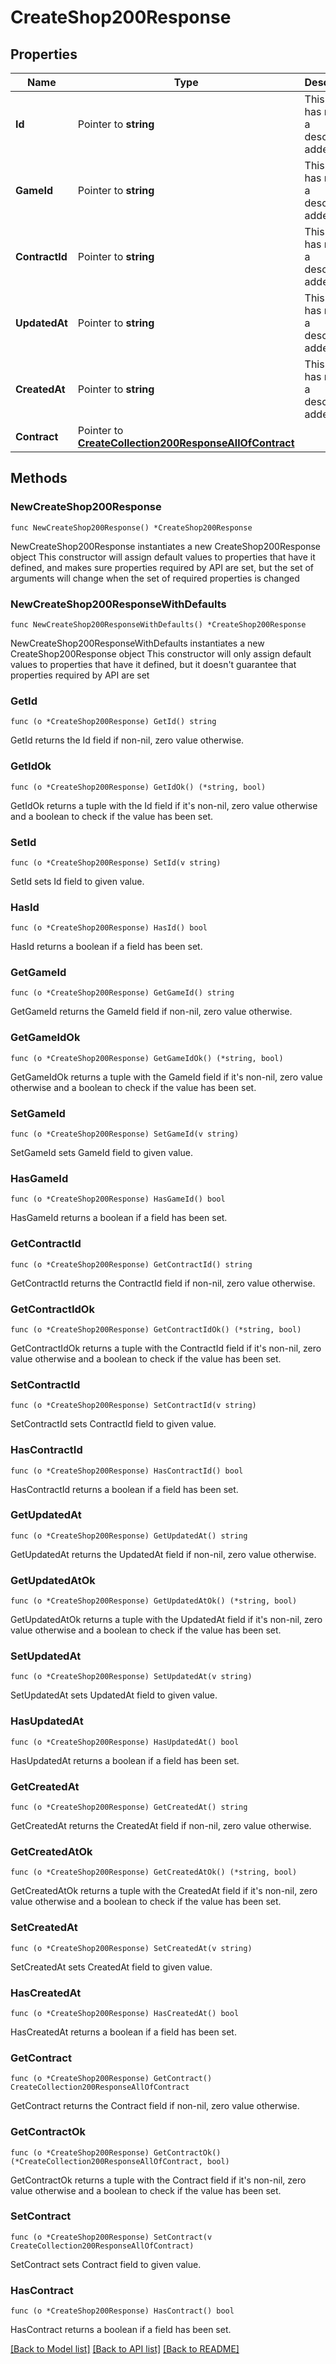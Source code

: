 # CreateShop200Response

## Properties

Name | Type | Description | Notes
------------ | ------------- | ------------- | -------------
**Id** | Pointer to **string** | This field has not had a description added. | [optional] 
**GameId** | Pointer to **string** | This field has not had a description added. | [optional] 
**ContractId** | Pointer to **string** | This field has not had a description added. | [optional] 
**UpdatedAt** | Pointer to **string** | This field has not had a description added. | [optional] 
**CreatedAt** | Pointer to **string** | This field has not had a description added. | [optional] 
**Contract** | Pointer to [**CreateCollection200ResponseAllOfContract**](CreateCollection200ResponseAllOfContract.md) |  | [optional] 

## Methods

### NewCreateShop200Response

`func NewCreateShop200Response() *CreateShop200Response`

NewCreateShop200Response instantiates a new CreateShop200Response object
This constructor will assign default values to properties that have it defined,
and makes sure properties required by API are set, but the set of arguments
will change when the set of required properties is changed

### NewCreateShop200ResponseWithDefaults

`func NewCreateShop200ResponseWithDefaults() *CreateShop200Response`

NewCreateShop200ResponseWithDefaults instantiates a new CreateShop200Response object
This constructor will only assign default values to properties that have it defined,
but it doesn't guarantee that properties required by API are set

### GetId

`func (o *CreateShop200Response) GetId() string`

GetId returns the Id field if non-nil, zero value otherwise.

### GetIdOk

`func (o *CreateShop200Response) GetIdOk() (*string, bool)`

GetIdOk returns a tuple with the Id field if it's non-nil, zero value otherwise
and a boolean to check if the value has been set.

### SetId

`func (o *CreateShop200Response) SetId(v string)`

SetId sets Id field to given value.

### HasId

`func (o *CreateShop200Response) HasId() bool`

HasId returns a boolean if a field has been set.

### GetGameId

`func (o *CreateShop200Response) GetGameId() string`

GetGameId returns the GameId field if non-nil, zero value otherwise.

### GetGameIdOk

`func (o *CreateShop200Response) GetGameIdOk() (*string, bool)`

GetGameIdOk returns a tuple with the GameId field if it's non-nil, zero value otherwise
and a boolean to check if the value has been set.

### SetGameId

`func (o *CreateShop200Response) SetGameId(v string)`

SetGameId sets GameId field to given value.

### HasGameId

`func (o *CreateShop200Response) HasGameId() bool`

HasGameId returns a boolean if a field has been set.

### GetContractId

`func (o *CreateShop200Response) GetContractId() string`

GetContractId returns the ContractId field if non-nil, zero value otherwise.

### GetContractIdOk

`func (o *CreateShop200Response) GetContractIdOk() (*string, bool)`

GetContractIdOk returns a tuple with the ContractId field if it's non-nil, zero value otherwise
and a boolean to check if the value has been set.

### SetContractId

`func (o *CreateShop200Response) SetContractId(v string)`

SetContractId sets ContractId field to given value.

### HasContractId

`func (o *CreateShop200Response) HasContractId() bool`

HasContractId returns a boolean if a field has been set.

### GetUpdatedAt

`func (o *CreateShop200Response) GetUpdatedAt() string`

GetUpdatedAt returns the UpdatedAt field if non-nil, zero value otherwise.

### GetUpdatedAtOk

`func (o *CreateShop200Response) GetUpdatedAtOk() (*string, bool)`

GetUpdatedAtOk returns a tuple with the UpdatedAt field if it's non-nil, zero value otherwise
and a boolean to check if the value has been set.

### SetUpdatedAt

`func (o *CreateShop200Response) SetUpdatedAt(v string)`

SetUpdatedAt sets UpdatedAt field to given value.

### HasUpdatedAt

`func (o *CreateShop200Response) HasUpdatedAt() bool`

HasUpdatedAt returns a boolean if a field has been set.

### GetCreatedAt

`func (o *CreateShop200Response) GetCreatedAt() string`

GetCreatedAt returns the CreatedAt field if non-nil, zero value otherwise.

### GetCreatedAtOk

`func (o *CreateShop200Response) GetCreatedAtOk() (*string, bool)`

GetCreatedAtOk returns a tuple with the CreatedAt field if it's non-nil, zero value otherwise
and a boolean to check if the value has been set.

### SetCreatedAt

`func (o *CreateShop200Response) SetCreatedAt(v string)`

SetCreatedAt sets CreatedAt field to given value.

### HasCreatedAt

`func (o *CreateShop200Response) HasCreatedAt() bool`

HasCreatedAt returns a boolean if a field has been set.

### GetContract

`func (o *CreateShop200Response) GetContract() CreateCollection200ResponseAllOfContract`

GetContract returns the Contract field if non-nil, zero value otherwise.

### GetContractOk

`func (o *CreateShop200Response) GetContractOk() (*CreateCollection200ResponseAllOfContract, bool)`

GetContractOk returns a tuple with the Contract field if it's non-nil, zero value otherwise
and a boolean to check if the value has been set.

### SetContract

`func (o *CreateShop200Response) SetContract(v CreateCollection200ResponseAllOfContract)`

SetContract sets Contract field to given value.

### HasContract

`func (o *CreateShop200Response) HasContract() bool`

HasContract returns a boolean if a field has been set.


[[Back to Model list]](../README.md#documentation-for-models) [[Back to API list]](../README.md#documentation-for-api-endpoints) [[Back to README]](../README.md)


